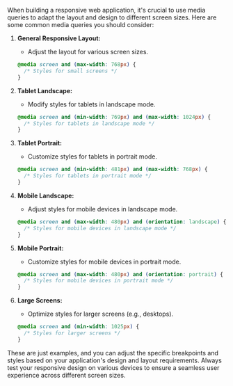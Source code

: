 When building a responsive web application, it's crucial to use media queries to adapt the layout and design to different screen sizes. Here are some common media queries you should consider:

1. **General Responsive Layout:**
   - Adjust the layout for various screen sizes.
   ```css
   @media screen and (max-width: 768px) {
     /* Styles for small screens */
   }
   ```

2. **Tablet Landscape:**
   - Modify styles for tablets in landscape mode.
   ```css
   @media screen and (min-width: 769px) and (max-width: 1024px) {
     /* Styles for tablets in landscape mode */
   }
   ```

3. **Tablet Portrait:**
   - Customize styles for tablets in portrait mode.
   ```css
   @media screen and (min-width: 481px) and (max-width: 768px) {
     /* Styles for tablets in portrait mode */
   }
   ```

4. **Mobile Landscape:**
   - Adjust styles for mobile devices in landscape mode.
   ```css
   @media screen and (max-width: 480px) and (orientation: landscape) {
     /* Styles for mobile devices in landscape mode */
   }
   ```

5. **Mobile Portrait:**
   - Customize styles for mobile devices in portrait mode.
   ```css
   @media screen and (max-width: 480px) and (orientation: portrait) {
     /* Styles for mobile devices in portrait mode */
   }
   ```

6. **Large Screens:**
   - Optimize styles for larger screens (e.g., desktops).
   ```css
   @media screen and (min-width: 1025px) {
     /* Styles for larger screens */
   }
   ```

These are just examples, and you can adjust the specific breakpoints and styles based on your application's design and layout requirements. Always test your responsive design on various devices to ensure a seamless user experience across different screen sizes.